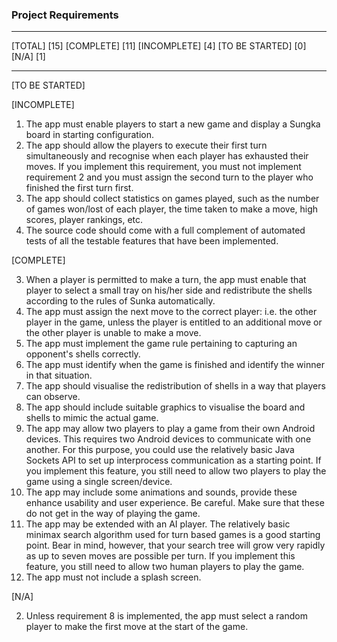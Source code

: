 ### Project Requirements ###

--------------------------------------------------------------------------------------------------------------------------------------------

[TOTAL]             [15]
[COMPLETE]          [11]
[INCOMPLETE]        [4]
[TO BE STARTED]     [0]
[N/A]               [1]

--------------------------------------------------------------------------------------------------------------------------------------------

[TO BE STARTED]

[INCOMPLETE]

1. The app must enable players to start a new game and display a Sungka board in starting configuration.
8. The app should allow the players to execute their first turn simultaneously and recognise when each player has exhausted their moves.  If you implement this requirement, you must not implement requirement 2 and you must assign the second turn to the player who finished the first turn first.
11. The app should collect statistics on games played, such as the number of games won/lost of each player, the time taken to make a move, high scores, player rankings, etc.
7. The source code should come with a full complement of automated tests of all the testable features that have been implemented.

[COMPLETE]

3. When a player is permitted to make a turn, the app must enable that player to select a small tray on his/her side and redistribute the shells according to the rules of Sunka automatically.
4. The app must assign the next move to the correct player: i.e. the other player in the game, unless the player is entitled to an additional move or the other player is unable to make a move.
5. The app must implement the game rule pertaining to capturing an opponent's shells correctly.
6. The app must identify when the game is finished and identify the winner in that situation.
9. The app should visualise the redistribution of shells in a way that players can observe.
10. The app should include suitable graphics to visualise the board and shells to mimic the actual game.
13. The app may allow two players to play a game from their own Android devices.  This requires two Android devices to communicate with one another.  For this purpose, you could use the relatively basic Java Sockets API to set up interprocess communication as a starting point.  If you implement this feature, you still need to allow two players to play the game using a single screen/device.
12. The app may include some animations and sounds, provide these enhance usability and user experience.  Be careful. Make sure that these do not get in the way of playing the game.
14. The app may be extended with an AI player.  The relatively basic minimax search algorithm used for turn based games is a good starting point.  Bear in mind, however, that your search tree will grow very rapidly as up to seven moves are possible per turn.  If you implement this feature, you still need to allow two human players to play the game.
15. The app must not include a splash screen.

[N/A]

2. Unless requirement 8 is implemented, the app must select a random player to make the first move at the start of the game.
